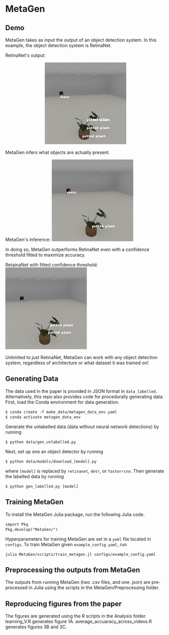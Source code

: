 # MetaGen

## Demo

MetaGen takes as input the output of an object detection system. In this example, the object detection system is RetinaNet.

RetinaNet's output: 
<p align="center">
<img src="https://github.com/zhangir-azerbayev/MetaGen/blob/main/retinanet_0.0.gif" alt="animated" />
</p>

MetaGen infers what objects are actually present.

MetaGen's inference: ![alt text](https://github.com/zhangir-azerbayev/MetaGen/blob/main/MetaGen.gif "Logo Title Text 1")

In doing so, MetaGen outperforms RetinaNet even with a confidence threshold fitted to maximize accuracy.

RetainaNet with fitted confidence threshold: ![alt text](https://github.com/zhangir-azerbayev/MetaGen/blob/main/retinanet_0.14.gif "Logo Title Text 1")

Unlimited to just RetinaNet, MetaGen can work with any object detection system, regardless of architecture or what dataset it was trained on!


## Generating Data

The data used in the paper is provided in JSON format in `data_labelled`. Alternatively, this repo also provides code for procedurally generating data. 
First, load the Conda environment for data generation. 
```
$ conda create -f make_data/metagen_data_env.yaml 
$ conda activate metagen_data_env
```
Generate the unlabelled data (data without neural network detections) by running 
```
$ python data/gen_unlabelled.py
```
Next, set up one an object detector by running
```
$ python data/models/download_[model].py
```
where `[model]` is replaced by `retinanet`, `detr`, or `fasterrcnn`. Then generate the labelled data by running
```
$ python gen_labelled.py [model]
```
## Training MetaGen
To install the MetaGen Julia package, run the following Julia code. 
```
import Pkg
Pkg.develop("MetaGen/")
```
Hyperparameters for training MetaGen are set in a `yaml` file located in `configs`. To train MetaGen given `example_config.yaml`, run
```
julia MetaGen/scripts/train_metagen.jl configs/example_config.yaml
```

## Preprocessing the outputs from MetaGen
The outputs from running MetaGen (two .csv files, and one .json) are pre-processed in Julia using the scripts in the MetaGen/Preprocessing folder.

## Reproducing figures from the paper
The figures are generated using the R scripts in the Analysis folder. learning_V.R generates figure 1A. average_accuaracy_across_videos.R generates figures 3B and 3C.
